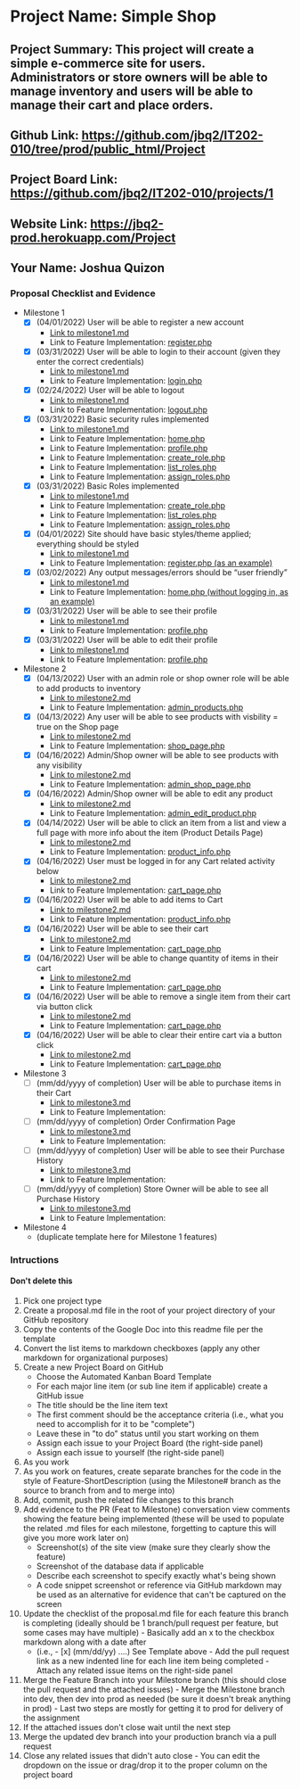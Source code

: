 # Project Name: Simple Shop
## Project Summary: This project will create a simple e-commerce site for users. Administrators or store owners will be able to manage inventory and users will be able to manage their cart and place orders.
## Github Link: https://github.com/jbq2/IT202-010/tree/prod/public_html/Project
## Project Board Link: https://github.com/jbq2/IT202-010/projects/1
## Website Link: https://jbq2-prod.herokuapp.com/Project
## Your Name: Joshua Quizon

<!-- Line item / Feature template (use this for each bullet point) -- DO NOT DELETE THIS SECTION


- [ ] \(mm/dd/yyyy of completion) Feature Title (from the proposal bullet point, if it's a sub-point indent it properly)
  -  Link to related .md file: [Link Name](link url)

 End Line item / Feature Template -- DO NOT DELETE THIS SECTION --> 
 
 
### Proposal Checklist and Evidence

- Milestone 1
  - [x] \(04/01/2022) User will be able to register a new account
    -  [Link to milestone1.md](https://github.com/jbq2/IT202-010/blob/Milestone1/public_html/Project/milestone1.md)
    -  Link to Feature Implementation: [register.php](https://jbq2-prod.herokuapp.com/Project/register.php)
  - [x] \(03/31/2022) User will be able to login to their account (given they enter the correct credentials)
    -  [Link to milestone1.md](https://github.com/jbq2/IT202-010/blob/Milestone1/public_html/Project/milestone1.md)
    -  Link to Feature Implementation: [login.php](https://jbq2-prod.herokuapp.com/Project/login.php)
  - [x] \(02/24/2022) User will be able to logout
    -  [Link to milestone1.md](https://github.com/jbq2/IT202-010/blob/Milestone1/public_html/Project/milestone1.md)
    -  Link to Feature Implementation: [logout.php](https://jbq2-prod.herokuapp.com/Project/logout.php)
  - [x] \(03/31/2022) Basic security rules implemented
    -  [Link to milestone1.md](https://github.com/jbq2/IT202-010/blob/Milestone1/public_html/Project/milestone1.md)
    -  Link to Feature Implementation: [home.php](https://jbq2-prod.herokuapp.com/Project/home.php)
    -  Link to Feature Implementation: [profile.php](https://jbq2-prod.herokuapp.com/Project/profile.php)
    -  Link to Feature Implementation: [create_role.php](https://jbq2-prod.herokuapp.com/Project/admin/create_role.php)
    -  Link to Feature Implementation: [list_roles.php](https://jbq2-prod.herokuapp.com/Project/admin/list_roles.php)
    -  Link to Feature Implementation: [assign_roles.php](https://jbq2-prod.herokuapp.com/Project/admin/assign_roles.php)
  - [x] \(03/31/2022) Basic Roles implemented
    -  [Link to milestone1.md](https://github.com/jbq2/IT202-010/blob/Milestone1/public_html/Project/milestone1.md)
    -  Link to Feature Implementation: [create_role.php](https://jbq2-prod.herokuapp.com/Project/admin/create_role.php)
    -  Link to Feature Implementation: [list_roles.php](https://jbq2-prod.herokuapp.com/Project/admin/list_roles.php)
    -  Link to Feature Implementation: [assign_roles.php](https://jbq2-prod.herokuapp.com/Project/admin/assign_roles.php)
  - [x] \(04/01/2022) Site should have basic styles/theme applied; everything should be styled
    -  [Link to milestone1.md](https://github.com/jbq2/IT202-010/blob/Milestone1/public_html/Project/milestone1.md)
    -  Link to Feature Implementation: [register.php (as an example)](https://jbq2-prod.herokuapp.com/Project/register.php)
  - [x] \(03/02/2022) Any output messages/errors should be “user friendly”
    -  [Link to milestone1.md](https://github.com/jbq2/IT202-010/blob/Milestone1/public_html/Project/milestone1.md)
    -  Link to Feature Implementation: [home.php (without logging in, as an example)](https://jbq2-prod.herokuapp.com/Project/home.php)
  - [x] \(03/31/2022) User will be able to see their profile
    -  [Link to milestone1.md](https://github.com/jbq2/IT202-010/blob/Milestone1/public_html/Project/milestone1.md)
    -  Link to Feature Implementation: [profile.php](https://jbq2-prod.herokuapp.com/Project/profile.php)
  - [x] \(03/31/2022) User will be able to edit their profile
    -  [Link to milestone1.md](https://github.com/jbq2/IT202-010/blob/Milestone1/public_html/Project/milestone1.md)
    -  Link to Feature Implementation: [profile.php](https://jbq2-prod.herokuapp.com/Project/profile.php)
- Milestone 2
  - [x] \(04/13/2022) User with an admin role or shop owner role will be able to add products to inventory
    -  [Link to milestone2.md](https://github.com/jbq2/IT202-010/blob/Milestone2/public_html/Project/milestone2.md)
    -  Link to Feature Implementation: [admin_products.php](https://jbq2-prod.herokuapp.com/Project/admin/admin_products.php)
  - [x] \(04/13/2022) Any user will be able to see products with visbility = true on the Shop page
    -  [Link to milestone2.md](https://github.com/jbq2/IT202-010/blob/Milestone2/public_html/Project/milestone2.md)
    -  Link to Feature Implementation: [shop_page.php](https://jbq2-prod.herokuapp.com/Project/shop_page.php)
  - [x] \(04/16/2022) Admin/Shop owner will be able to see products with any visibility
    -  [Link to milestone2.md](https://github.com/jbq2/IT202-010/blob/Milestone2/public_html/Project/milestone2.md)
    -  Link to Feature Implementation: [admin_shop_page.php](https://jbq2-prod.herokuapp.com/Project/admin/admin_shop_page.php)
  - [x] \(04/16/2022) Admin/Shop owner will be able to edit any product
    -  [Link to milestone2.md](https://github.com/jbq2/IT202-010/blob/Milestone2/public_html/Project/milestone2.md)
    -  Link to Feature Implementation: [admin_edit_product.php](https://jbq2-prod.herokuapp.com/Project/admin/admin_edit_product.php?id=1)
  - [x] \(04/14/2022) User will be able to click an item from a list and view a full page with more info about the item (Product Details Page)
    -  [Link to milestone2.md](https://github.com/jbq2/IT202-010/blob/Milestone2/public_html/Project/milestone2.md)
    -  Link to Feature Implementation: [product_info.php](https://jbq2-prod.herokuapp.com/Project/product_info.php?id=1)
  - [x] \(04/16/2022) User must be logged in for any Cart related activity below
    -  [Link to milestone2.md](https://github.com/jbq2/IT202-010/blob/Milestone2/public_html/Project/milestone2.md)
    -  Link to Feature Implementation: [cart_page.php](https://jbq2-prod.herokuapp.com/Project/cart_page.php)
  - [x] \(04/16/2022) User will be able to add items to Cart
    -  [Link to milestone2.md](https://github.com/jbq2/IT202-010/blob/Milestone2/public_html/Project/milestone2.md)
    -  Link to Feature Implementation: [product_info.php](https://jbq2-prod.herokuapp.com/Project/product_info.php?id=1)
  - [x] \(04/16/2022) User will be able to see their cart
    -  [Link to milestone2.md](https://github.com/jbq2/IT202-010/blob/Milestone2/public_html/Project/milestone2.md)
    -  Link to Feature Implementation: [cart_page.php](https://jbq2-prod.herokuapp.com/Project/cart_page.php)
  - [x] \(04/16/2022) User will be able to change quantity of items in their cart
    -  [Link to milestone2.md](https://github.com/jbq2/IT202-010/blob/Milestone2/public_html/Project/milestone2.md)
    -  Link to Feature Implementation: [cart_page.php](https://jbq2-prod.herokuapp.com/Project/cart_page.php)
  - [x] \(04/16/2022) User will be able to remove a single item from their cart via button click
    -  [Link to milestone2.md](https://github.com/jbq2/IT202-010/blob/Milestone2/public_html/Project/milestone2.md)
    -  Link to Feature Implementation: [cart_page.php](https://jbq2-prod.herokuapp.com/Project/cart_page.php)
  - [x] \(04/16/2022) User will be able to clear their entire cart via a button click
    -  [Link to milestone2.md](https://github.com/jbq2/IT202-010/blob/Milestone2/public_html/Project/milestone2.md)
    -  Link to Feature Implementation: [cart_page.php](https://jbq2-prod.herokuapp.com/Project/cart_page.php)
- Milestone 3
  - [ ] \(mm/dd/yyyy of completion) User will be able to purchase items in their Cart
    -  [Link to milestone3.md]()
    -  Link to Feature Implementation: []()
  - [ ] \(mm/dd/yyyy of completion) Order Confirmation Page
    -  [Link to milestone3.md]()
    -  Link to Feature Implementation: []()
  - [ ] \(mm/dd/yyyy of completion) User will be able to see their Purchase History
    -  [Link to milestone3.md]()
    -  Link to Feature Implementation: []()
  - [ ] \(mm/dd/yyyy of completion) Store Owner will be able to see all Purchase History
    -  [Link to milestone3.md]()
    -  Link to Feature Implementation: []()
- Milestone 4
  - (duplicate template here for Milestone 1 features)
### Intructions
#### Don't delete this
1. Pick one project type
2. Create a proposal.md file in the root of your project directory of your GitHub repository
3. Copy the contents of the Google Doc into this readme file per the template
4. Convert the list items to markdown checkboxes (apply any other markdown for organizational purposes)
5. Create a new Project Board on GitHub
   - Choose the Automated Kanban Board Template
   - For each major line item (or sub line item if applicable) create a GitHub issue
   - The title should be the line item text
   - The first comment should be the acceptance criteria (i.e., what you need to accomplish for it to be "complete")
   - Leave these in "to do" status until you start working on them
   - Assign each issue to your Project Board (the right-side panel)
   - Assign each issue to yourself (the right-side panel)
6. As you work
  1. As you work on features, create separate branches for the code in the style of Feature-ShortDescription (using the Milestone# branch as the source to branch from and to merge into)
  2. Add, commit, push the related file changes to this branch
  3. Add evidence to the PR (Feat to Milestone) conversation view comments showing the feature being implemented (these will be used to populate the related .md files for each milestone, forgetting to capture this will give you more work later on)
     - Screenshot(s) of the site view (make sure they clearly show the feature)
     - Screenshot of the database data if applicable
     - Describe each screenshot to specify exactly what's being shown
     - A code snippet screenshot or reference via GitHub markdown may be used as an alternative for evidence that can't be captured on the screen
  4. Update the checklist of the proposal.md file for each feature this branch is completing (ideally should be 1 branch/pull request per feature, but some cases may have multiple)
    - Basically add an x to the checkbox markdown along with a date after
      - (i.e.,   - [x] (mm/dd/yy) ....) See Template above
    - Add the pull request link as a new indented line for each line item being completed
    - Attach any related issue items on the right-side panel
  5. Merge the Feature Branch into your Milestone branch (this should close the pull request and the attached issues)
    - Merge the Milestone branch into dev, then dev into prod as needed (be sure it doesn't break anything in prod)
    - Last two steps are mostly for getting it to prod for delivery of the assignment 
  7. If the attached issues don't close wait until the next step
  8. Merge the updated dev branch into your production branch via a pull request
  9. Close any related issues that didn't auto close
    - You can edit the dropdown on the issue or drag/drop it to the proper column on the project board